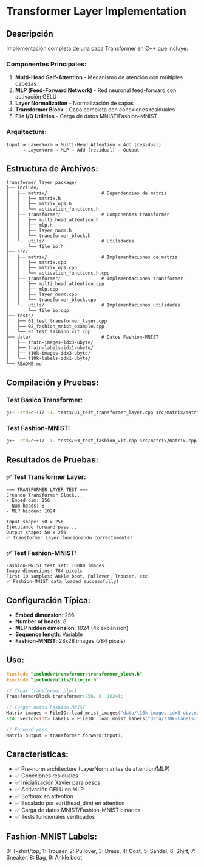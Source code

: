 # Transformer Layer Implementation

## Descripción
Implementación completa de una capa Transformer en C++ que incluye:

### Componentes Principales:
1. **Multi-Head Self-Attention** - Mecanismo de atención con múltiples cabezas
2. **MLP (Feed-Forward Network)** - Red neuronal feed-forward con activación GELU
3. **Layer Normalization** - Normalización de capas
4. **Transformer Block** - Capa completa con conexiones residuales
5. **File I/O Utilities** - Carga de datos MNIST/Fashion-MNIST

### Arquitectura:
```
Input → LayerNorm → Multi-Head Attention → Add (residual) 
      → LayerNorm → MLP → Add (residual) → Output
```

## Estructura de Archivos:
```
transformer_layer_package/
├── include/
│   ├── matrix/                    # Dependencias de matriz
│   │   ├── matrix.h
│   │   ├── matrix_ops.h
│   │   └── activation_functions.h
│   ├── transformer/               # Componentes transformer
│   │   ├── multi_head_attention.h
│   │   ├── mlp.h
│   │   ├── layer_norm.h
│   │   └── transformer_block.h
│   └── utils/                     # Utilidades
│       └── file_io.h
├── src/
│   ├── matrix/                    # Implementaciones de matriz
│   │   ├── matrix.cpp
│   │   ├── matrix_ops.cpp
│   │   └── activation_functions.h.cpp
│   ├── transformer/               # Implementaciones transformer
│   │   ├── multi_head_attention.cpp
│   │   ├── mlp.cpp
│   │   ├── layer_norm.cpp
│   │   └── transformer_block.cpp
│   └── utils/                     # Implementaciones utilidades
│       └── file_io.cpp
├── tests/
│   ├── 01_test_transformer_layer.cpp
│   ├── 02_fashion_mnist_example.cpp
│   └── 03_test_fashion_vit.cpp
├── data/                          # Datos Fashion-MNIST
│   ├── train-images-idx3-ubyte/
│   ├── train-labels-idx1-ubyte/
│   ├── t10k-images-idx3-ubyte/
│   └── t10k-labels-idx1-ubyte/
└── README.md
```

## Compilación y Pruebas:

### Test Básico Transformer:
```bash
g++ -std=c++17 -I. tests/01_test_transformer_layer.cpp src/matrix/matrix.cpp src/matrix/matrix_ops.cpp src/matrix/activation_functions.h.cpp src/transformer/multi_head_attention.cpp src/transformer/mlp.cpp src/transformer/layer_norm.cpp src/transformer/transformer_block.cpp src/utils/file_io.cpp -o test_transformer && ./test_transformer
```

### Test Fashion-MNIST:
```bash
g++ -std=c++17 -I. tests/03_test_fashion_vit.cpp src/matrix/matrix.cpp src/utils/file_io.cpp -o fashion_test_vit && ./fashion_test_vit
```

## Resultados de Pruebas:

### ✅ Test Transformer Layer:
```
=== TRANSFORMER LAYER TEST ===
Creando Transformer Block...
- Embed dim: 256
- Num heads: 8
- MLP hidden: 1024

Input shape: 50 x 256
Ejecutando forward pass...
Output shape: 50 x 256
✅ Transformer Layer funcionando correctamente!
```

### ✅ Test Fashion-MNIST:
```
Fashion-MNIST test set: 10000 images
Image dimensions: 784 pixels
First 10 samples: Ankle boot, Pullover, Trouser, etc.
✅ Fashion-MNIST data loaded successfully!
```

## Configuración Típica:
- **Embed dimension**: 256
- **Number of heads**: 8
- **MLP hidden dimension**: 1024 (4x expansion)
- **Sequence length**: Variable
- **Fashion-MNIST**: 28x28 images (784 pixels)

## Uso:
```cpp
#include "include/transformer/transformer_block.h"
#include "include/utils/file_io.h"

// Crear transformer block
TransformerBlock transformer(256, 8, 1024);

// Cargar datos Fashion-MNIST
Matrix images = FileIO::load_mnist_images("data/t10k-images-idx3-ubyte/t10k-images-idx3-ubyte");
std::vector<int> labels = FileIO::load_mnist_labels("data/t10k-labels-idx1-ubyte/t10k-labels-idx1-ubyte");

// Forward pass
Matrix output = transformer.forward(input);
```

## Características:
- ✅ Pre-norm architecture (LayerNorm antes de attention/MLP)
- ✅ Conexiones residuales
- ✅ Inicialización Xavier para pesos
- ✅ Activación GELU en MLP
- ✅ Softmax en attention
- ✅ Escalado por sqrt(head_dim) en attention
- ✅ Carga de datos MNIST/Fashion-MNIST binarios
- ✅ Tests funcionales verificados

## Fashion-MNIST Labels:
0: T-shirt/top, 1: Trouser, 2: Pullover, 3: Dress, 4: Coat,
5: Sandal, 6: Shirt, 7: Sneaker, 8: Bag, 9: Ankle boot